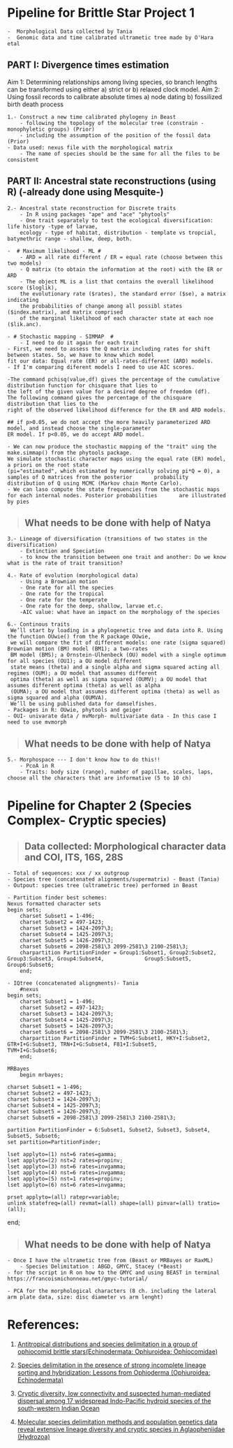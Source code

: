 # Pipeline for Brittle Star Project 1
	-  Morphological Data collected by Tania
	-  Genomic data and time calibrated ultrametic tree made by O'Hara etal
	
	
## PART I: Divergence times estimation 
 Aim 1: Determining relationships among living species, so branch lengths can be transformed using either a) strict or b) relaxed clock model.
 Aim 2: Using fossil records to calibrate absolute times a) node dating b) fossilized birth death process

	1.- Construct a new time calibrated phylogeny in Beast 
		- following the topology of the molecular tree (constrain - monophyletic groups) (Prior)
		- including the assumption of the position of the fossil data (Prior)
	- Data used: nexus file with the morphological matrix
		- The name of species should be the same for all the files to be consistent 
		
## PART II: Ancestral state reconstructions (using R) (-already done using Mesquite-) 
		
	2.- Ancestral state reconstruction for Discrete traits 
		- In R using packages "ape" and "ace" "phytools"
		- One trait separately to test the ecological diversification: life history -type of larvae, 
		ecology - type of habitat, distribution - template vs tropcial, batymethric range - shallow, deep, both. 
		
	-  # Maximum likelihood - ML #
		- ARD = all rate different / ER = equal rate (choose between this two models) 
		- Q matrix (to obtain the information at the root) with the ER or ARD 
		- The object ML is a list that contains the overall likelihood score ($loglik), 
		the evolutionary rate ($rates), the standard error ($se), a matrix indicating 
		the probabilities of change among all possibl states ($index.matrix), and matrix comprised 
		of the marginal likelihood of each character state at each noe ($lik.anc). 
			
	- # Stochastic mapping - SIMMAP  # 
		- I need to do it again for each trait 
	- First, we need to assess the Q matrix including rates for shift between states. So, we have to know which model 
	fit our data: Equal rate (ER) or all-rates-different (ARD) models.
	- If I'm comparing diferent models I need to use AIC scores.
	
	-The command pchisq(value,df) gives the percentage of the cumulative distribution function for chisquare that lies to
	the left of the given value for a desired degree of freedom (df). 
	The following command gives the percentage of the chisquare distribution that lies to the 
	right of the observed likelihood difference for the ER and ARD models.
	
	## if p>0.05, we do not accept the more heavily parameterized ARD model, and instead choose the single-parameter 
	ER model. If p<0.05, we do accept ARD model. 
	
	- We can now produce the stochastic mapping of the "trait" uing the make.simmap() from the phytools package. 
	We simulate stochastic character maps using the equal rate (ER) model, a priori on the root state 
	(pi="estimated", which estimated by numerically solving pi*Q = 0), a samples of Q matrices from the posterior 		probability distribution of Q using MCMC (Markov chain Monte Carlo).    
	- We can laso compute the state frequencies from the stochastic maps for each internal nodes. Posterior probabilities 		are illustrated by pies 

> ## What needs to be done with help of Natya ##
	3.- Lineage of diversification (transitions of two states in the diversification) 
		- Extinction and Speciation 
		- to know the transition between one trait and another: Do we know what is the rate of trait transition?
	
	4.- Rate of evolution (morphological data) 
		- Using a Brownian motion 
		- One rate for all the species 
		- One rate for the tropical 
		- One rate for the temperate 
		- One rate for the deep, shallow, larvae et.c. 
		-AIC value: what have an impact on the morphology of the species 
		
	6.- Continous traits 
	 We’ll start by loading in a phylogenetic tree and data into R. Using the function OUwie() from the R package OUwie,
	 we will compare the fit of different models: one rate (sigma squared) Brownian motion (BM) model (BM1); a two-rates 
	 BM model (BMS); a Ornstein-Ulhenbeck (OU) model with a single optimum for all species (OU1); a OU model different 
	 state means (theta) and a single alpha and sigma squared acting all regimes (OUM); a OU model that assumes different
	 optima (theta) as well as sigma squared (OUMV); a OU model that assumes different optima (theta) as well as alpha
	 (OUMA); a OU model that assumes different optima (theta) as well as sigma squared and alpha (OUMVA). 
	 We’ll be using published data for damselfishes.
	- Packages in R: OUwie, phytools and geiger
	- OUI- univarate data / mvMorph- multivariate data - In this case I need to use mvmorph 

	
> ## What needs to be done with help of Natya ##	
	5.- Morphospace --- I don't know how to do this!!
		- PcoA in R 
		- Traits: body size (range), number of papillae, scales, laps, choose all the characters that are informative (5 to 10 ch) 
	
	

# Pipeline for Chapter 2 (Species Complex- Cryptic species)
> ## Data collected: Morphological character data and COI, ITS, 16S, 28S
	- Total of sequences: xxx / xx outgroup 
	- Species tree (concatenated alignments/supermatrix) - Beast (Tania) 
	- Outpout: species tree (ultrametric tree) performed in Beast 
	
	- Partition finder best schemes: 
	Nexus formatted character sets
	begin sets;
		charset Subset1 = 1-496;
		charset Subset2 = 497-1423;
		charset Subset3 = 1424-2097\3;
		charset Subset4 = 1425-2097\3;
		charset Subset5 = 1426-2097\3;
		charset Subset6 = 2098-2581\3 2099-2581\3 2100-2581\3;
		charpartition PartitionFinder = Group1:Subset1, Group2:Subset2, Group3:Subset3, Group4:Subset4, 			Group5:Subset5, Group6:Subset6;
		end;
		
	- IQtree (concatenated aligngments)- Tania 
		#nexus
	begin sets;
		charset Subset1 = 1-496;
		charset Subset2 = 497-1423;
		charset Subset3 = 1424-2097\3;
		charset Subset4 = 1425-2097\3;
		charset Subset5 = 1426-2097\3;
		charset Subset6 = 2098-2581\3 2099-2581\3 2100-2581\3;
		charpartition PartitionFinder = TVM+G:Subset1, HKY+I:Subset2, GTR+I+G:Subset3, TRN+I+G:Subset4, F81+I:Subset5, 			TVM+I+G:Subset6;
		end;

	MRBayes 
		begin mrbayes;

	charset Subset1 = 1-496;
	charset Subset2 = 497-1423;
	charset Subset3 = 1424-2097\3;
	charset Subset4 = 1425-2097\3;
	charset Subset5 = 1426-2097\3;
	charset Subset6 = 2098-2581\3 2099-2581\3 2100-2581\3;

	partition PartitionFinder = 6:Subset1, Subset2, Subset3, Subset4, Subset5, Subset6;
	set partition=PartitionFinder;

	lset applyto=(1) nst=6 rates=gamma;
	lset applyto=(2) nst=2 rates=propinv;
	lset applyto=(3) nst=6 rates=invgamma;
	lset applyto=(4) nst=6 rates=invgamma;
	lset applyto=(5) nst=1 rates=propinv;
	lset applyto=(6) nst=6 rates=invgamma;

	prset applyto=(all) ratepr=variable;
	unlink statefreq=(all) revmat=(all) shape=(all) pinvar=(all) tratio=(all);

end;

	
> ## What needs to be done with help of Natya ##
	- Once I have the ultrametic tree from (Beast or MRBayes or RaxML)
    	- Species Delimitation : ABGD, GMYC, Stacey (*Beast)
	- for the script in R on how to the GMYC and using BEAST in terminal 
	https://francoismichonneau.net/gmyc-tutorial/
	
	- PCA for the morphological characters (8 ch. including the lateral arm plate data, size: disc diameter vs arm lenght) 

	



# References:
1. [Antitropical distributions and species delimitation in a group of ophiocomid brittle stars(Echinodermata: Ophiuroidea: Ophiocomidae)](https://www.sciencedirect.com/science/article/pii/S1055790314001857)

2. [Species delimitation in the presence of strong incomplete lineage sorting and hybridization: Lessons from Ophioderma (Ophiuroidea: Echinodermata)](https://www.sciencedirect.com/science/article/pii/S1055790318302811?via%3Dihub)

3. [Cryptic diversity, low connectivity and suspected human-mediated dispersal among 17 widespread Indo-Pacific hydroid species of the south-western Indian Ocean](https://onlinelibrary.wiley.com/doi/pdf/10.1111/jbi.13388)

4. [Molecular species delimitation methods and population genetics data reveal extensive lineage diversity and cryptic species in Aglaopheniidae (Hydrozoa)](https://www.sciencedirect.com/science/article/pii/S1055790316302068#f0030)

